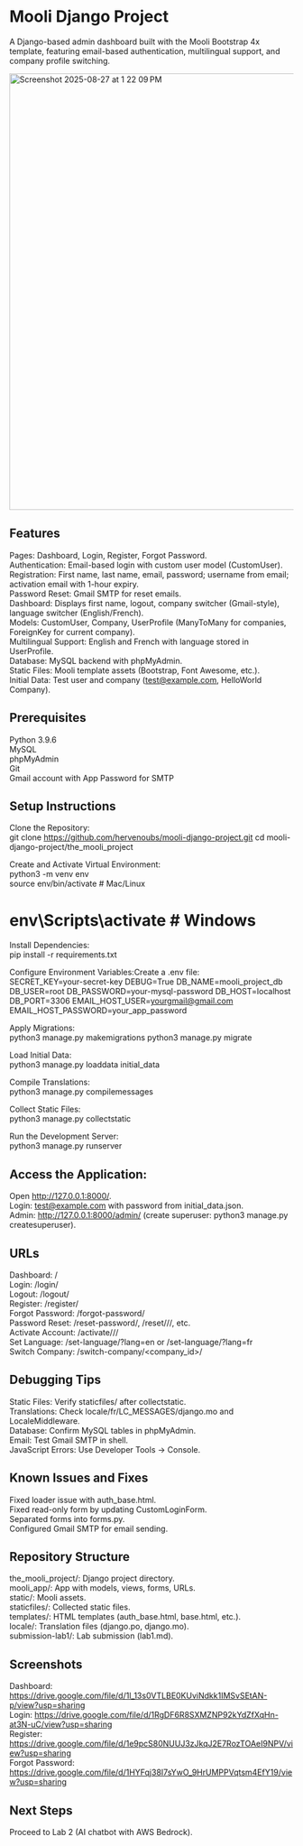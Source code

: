 # Mooli Django Project  
A Django-based admin dashboard built with the Mooli Bootstrap 4x template, featuring email-based authentication, multilingual support, and company profile switching.  

<img width="1424" height="774" alt="Screenshot 2025-08-27 at 1 22 09 PM" src="https://github.com/user-attachments/assets/738a54cb-bdd2-4db7-928f-38c4c22e19e0" />

## Features  

Pages: Dashboard, Login, Register, Forgot Password.  
Authentication: Email-based login with custom user model (CustomUser).  
Registration: First name, last name, email, password; username from email; activation email with 1-hour expiry.  
Password Reset: Gmail SMTP for reset emails.  
Dashboard: Displays first name, logout, company switcher (Gmail-style), language switcher (English/French).  
Models: CustomUser, Company, UserProfile (ManyToMany for companies, ForeignKey for current company).  
Multilingual Support: English and French with language stored in UserProfile.  
Database: MySQL backend with phpMyAdmin.  
Static Files: Mooli template assets (Bootstrap, Font Awesome, etc.).  
Initial Data: Test user and company (test@example.com, HelloWorld Company).  

## Prerequisites  

Python 3.9.6  
MySQL  
phpMyAdmin  
Git  
Gmail account with App Password for SMTP  

## Setup Instructions  

Clone the Repository:  
git clone https://github.com/hervenoubs/mooli-django-project.git
cd mooli-django-project/the_mooli_project


Create and Activate Virtual Environment:  
python3 -m venv env  
source env/bin/activate  # Mac/Linux  
# env\Scripts\activate  # Windows  


Install Dependencies:  
pip install -r requirements.txt  


Configure Environment Variables:Create a .env file:  
SECRET_KEY=your-secret-key
DEBUG=True
DB_NAME=mooli_project_db
DB_USER=root
DB_PASSWORD=your-mysql-password
DB_HOST=localhost
DB_PORT=3306
EMAIL_HOST_USER=yourgmail@gmail.com
EMAIL_HOST_PASSWORD=your_app_password


Apply Migrations:  
python3 manage.py makemigrations
python3 manage.py migrate


Load Initial Data:  
python3 manage.py loaddata initial_data


Compile Translations:  
python3 manage.py compilemessages


Collect Static Files:  
python3 manage.py collectstatic


Run the Development Server:  
python3 manage.py runserver


## Access the Application:  

Open http://127.0.0.1:8000/.  
Login: test@example.com with password from initial_data.json.  
Admin: http://127.0.0.1:8000/admin/ (create superuser: python3 manage.py createsuperuser).  


## URLs  

Dashboard: /  
Login: /login/  
Logout: /logout/  
Register: /register/  
Forgot Password: /forgot-password/  
Password Reset: /reset-password/, /reset/<uidb64>/<token>/, etc.  
Activate Account: /activate/<uidb64>/<token>/  
Set Language: /set-language/?lang=en or /set-language/?lang=fr  
Switch Company: /switch-company/<company_id>/  

## Debugging Tips  

Static Files: Verify staticfiles/ after collectstatic.  
Translations: Check locale/fr/LC_MESSAGES/django.mo and LocaleMiddleware.  
Database: Confirm MySQL tables in phpMyAdmin.  
Email: Test Gmail SMTP in shell.  
JavaScript Errors: Use Developer Tools → Console.  

## Known Issues and Fixes  

Fixed loader issue with auth_base.html.  
Fixed read-only form by updating CustomLoginForm.  
Separated forms into forms.py.  
Configured Gmail SMTP for email sending.  

## Repository Structure  

the_mooli_project/: Django project directory.  
mooli_app/: App with models, views, forms, URLs.  
static/: Mooli assets.  
staticfiles/: Collected static files.  
templates/: HTML templates (auth_base.html, base.html, etc.).  
locale/: Translation files (django.po, django.mo).  
submission-lab1/: Lab submission (lab1.md).  

## Screenshots  

Dashboard: https://drive.google.com/file/d/1l_13s0VTLBE0KUviNdkk1IMSvSEtAN-p/view?usp=sharing  
Login: https://drive.google.com/file/d/1RgDF6R8SXMZNP92kYdZfXqHn-at3N-uC/view?usp=sharing  
Register: https://drive.google.com/file/d/1e9pcS80NUUJ3zJkqJ2E7RozTOAeI9NPV/view?usp=sharing  
Forgot Password: https://drive.google.com/file/d/1HYFqj38I7sYwO_9HrUMPPVqtsm4EfY19/view?usp=sharing  

## Next Steps  

Proceed to Lab 2 (AI chatbot with AWS Bedrock).

